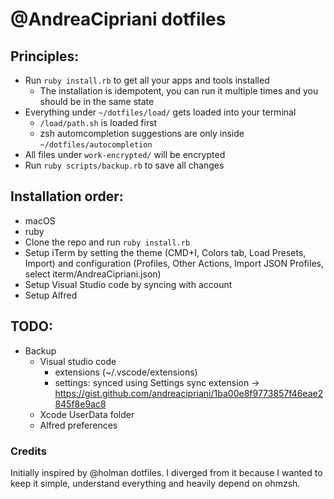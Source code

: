 # @AndreaCipriani dotfiles

## Principles:

- Run `ruby install.rb` to get all your apps and tools installed
	- The installation is idempotent, you can run it multiple times and you should be in the same state
- Everything under `~/dotfiles/load/` gets loaded into your terminal
	- `/load/path.sh` is loaded first
	- zsh automcompletion suggestions are only inside `~/dotfiles/autocompletion`
- All files under `work-encrypted/` will be encrypted
- Run `ruby scripts/backup.rb` to save all changes

## Installation order:

- macOS
- ruby
- Clone the repo and run `ruby install.rb`
- Setup iTerm by setting the theme (CMD+I, Colors tab, Load Presets, Import) and configuration (Profiles, Other Actions, Import JSON Profiles, select iterm/AndreaCipriani.json)
- Setup Visual Studio code by syncing with account
- Setup Alfred 

## TODO:

- Backup
  - Visual studio code
    - extensions (~/.vscode/extensions)
    - settings: synced using Settings sync extension -> https://gist.github.com/andreacipriani/1ba00e8f9773857f46eae2845f8e9ac8
  - Xcode UserData folder
  - Alfred preferences

### Credits

Initially inspired by @holman dotfiles. I diverged from it because I wanted to keep it simple, understand everything and heavily depend on ohmzsh.
